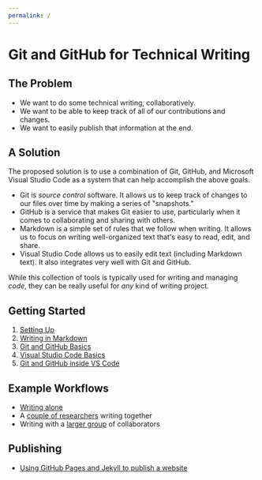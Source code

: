 ```yaml
---
permalink: /
---
```

# Git and GitHub for Technical Writing

## The Problem

* We want to do some technical writing, collaboratively.
* We want to be able to keep track of all of our contributions and changes.
* We want to easily publish that information at the end.

## A Solution

The proposed solution is to use a combination of Git, GitHub, and Microsoft Visual Studio Code as a system that can help accomplish the above goals.

* Git is *source control* software. It allows us to keep track of changes to our files over time by making a series of "snapshots."
* GitHub is a service that makes Git easier to use, particularly when it comes to collaborating and sharing with others.
* Markdown is a simple set of rules that we follow when writing. It allows us to focus on writing well-organized text that's easy to read, edit, and share.
* Visual Studio Code allows us to easily edit text (including Markdown text). It also integrates very well with Git and GitHub.

While this collection of tools is typically used for writing and managing *code*, they can be really useful for *any* kind of writing project.

## Getting Started

1. [Setting Up](settingup.md)
2. [Writing in Markdown](markdown.md)
3. [Git and GitHub Basics](sourcecontrol.md)
4. [Visual Studio Code Basics](vscode.md)
5. [Git and GitHub inside VS Code](vscodegit.md)

## Example Workflows

* [Writing alone](writingalone.md)
* A [couple of researchers](twowriters.md) writing together
* Writing with a [larger group](largergroup.md) of collaborators

## Publishing

* [Using GitHub Pages and Jekyll to publish a website](githubpages.md)
